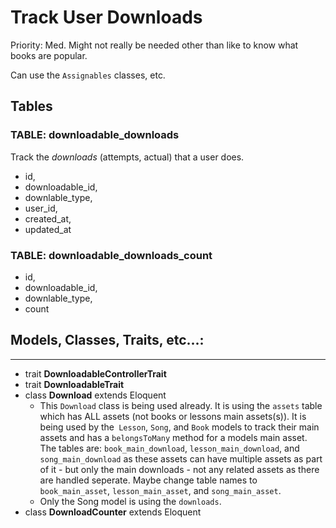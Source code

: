 # Track User Downloads

Priority: Med. Might not really be needed other than like to know what books are popular.

Can use the `Assignables` classes, etc.

## Tables

### TABLE: **downloadable_downloads**

Track the *downloads* (attempts, actual) that a user does.

- id,
- downloadable_id,
- downlable_type,
- user_id,
- created_at,
- updated_at

### TABLE: **downloadable_downloads_count**
- id,
- downloadable_id,
- downlable_type,
- count


## Models, Classes, Traits, etc...:
----
- trait **DownloadableControllerTrait**
- trait **DownloadableTrait**
- class **Download** extends Eloquent
    - This `Download` class is being used already. It is using the `assets` table which has ALL assets (not books or lessons main assets(s)). It is being used by the` Lesson`, `Song`, and `Book` models to track their main assets and has a `belongsToMany`  method for a models main asset. The tables are: `book_main_download`, `lesson_main_download`, and `song_main_download` as these assets can have multiple assets as part of it - but only the main downloads - not any related assets as there are handled seperate. Maybe change table names to `book_main_asset`, `lesson_main_asset`, and `song_main_asset`.
	- Only the Song model is using the `downloads`.
- class **DownloadCounter** extends Eloquent
